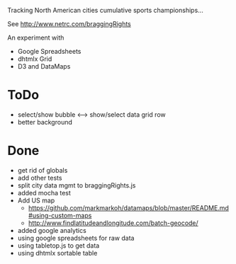 

Tracking North American cities cumulative sports championships...

See http://www.netrc.com/braggingRights

An experiment with 
* Google Spreadsheets 
* dhtmlx Grid
* D3 and DataMaps

# ToDo
* select/show bubble <--> show/select data grid row
* better background


# Done
* get rid of globals
* add other tests
* split city data mgmt to braggingRights.js
* added mocha test
* Add US map
  * https://github.com/markmarkoh/datamaps/blob/master/README.md#using-custom-maps
  * http://www.findlatitudeandlongitude.com/batch-geocode/
* added google analytics
* using google spreadsheets for raw data
* using tabletop.js to get data
* using dhtmlx sortable table 

